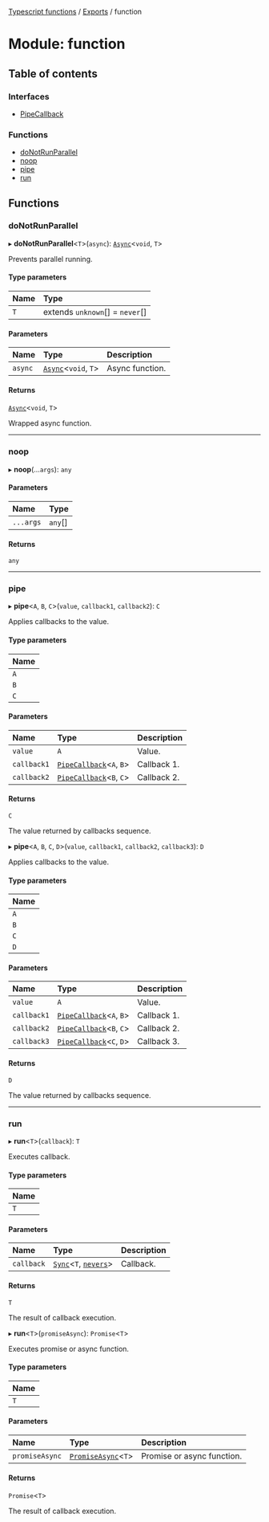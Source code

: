 [Typescript functions](../index.md) / [Exports](../modules.md) / function

# Module: function

## Table of contents

### Interfaces

- [PipeCallback](../interfaces/function.PipeCallback.md)

### Functions

- [doNotRunParallel](function.md#donotrunparallel)
- [noop](function.md#noop)
- [pipe](function.md#pipe)
- [run](function.md#run)

## Functions

### doNotRunParallel

▸ **doNotRunParallel**<`T`\>(`async`): [`Async`](../interfaces/types_core.Async.md)<`void`, `T`\>

Prevents parallel running.

#### Type parameters

| Name | Type |
| :------ | :------ |
| `T` | extends `unknown`[] = `never`[] |

#### Parameters

| Name | Type | Description |
| :------ | :------ | :------ |
| `async` | [`Async`](../interfaces/types_core.Async.md)<`void`, `T`\> | Async function. |

#### Returns

[`Async`](../interfaces/types_core.Async.md)<`void`, `T`\>

Wrapped async function.

___

### noop

▸ **noop**(...`args`): `any`

#### Parameters

| Name | Type |
| :------ | :------ |
| `...args` | `any`[] |

#### Returns

`any`

___

### pipe

▸ **pipe**<`A`, `B`, `C`\>(`value`, `callback1`, `callback2`): `C`

Applies callbacks to the value.

#### Type parameters

| Name |
| :------ |
| `A` |
| `B` |
| `C` |

#### Parameters

| Name | Type | Description |
| :------ | :------ | :------ |
| `value` | `A` | Value. |
| `callback1` | [`PipeCallback`](../interfaces/function.PipeCallback.md)<`A`, `B`\> | Callback 1. |
| `callback2` | [`PipeCallback`](../interfaces/function.PipeCallback.md)<`B`, `C`\> | Callback 2. |

#### Returns

`C`

The value returned by callbacks sequence.

▸ **pipe**<`A`, `B`, `C`, `D`\>(`value`, `callback1`, `callback2`, `callback3`): `D`

Applies callbacks to the value.

#### Type parameters

| Name |
| :------ |
| `A` |
| `B` |
| `C` |
| `D` |

#### Parameters

| Name | Type | Description |
| :------ | :------ | :------ |
| `value` | `A` | Value. |
| `callback1` | [`PipeCallback`](../interfaces/function.PipeCallback.md)<`A`, `B`\> | Callback 1. |
| `callback2` | [`PipeCallback`](../interfaces/function.PipeCallback.md)<`B`, `C`\> | Callback 2. |
| `callback3` | [`PipeCallback`](../interfaces/function.PipeCallback.md)<`C`, `D`\> | Callback 3. |

#### Returns

`D`

The value returned by callbacks sequence.

___

### run

▸ **run**<`T`\>(`callback`): `T`

Executes callback.

#### Type parameters

| Name |
| :------ |
| `T` |

#### Parameters

| Name | Type | Description |
| :------ | :------ | :------ |
| `callback` | [`Sync`](../interfaces/types_core.Sync.md)<`T`, [`nevers`](types_core.md#nevers)\> | Callback. |

#### Returns

`T`

The result of callback execution.

▸ **run**<`T`\>(`promiseAsync`): `Promise`<`T`\>

Executes promise or async function.

#### Type parameters

| Name |
| :------ |
| `T` |

#### Parameters

| Name | Type | Description |
| :------ | :------ | :------ |
| `promiseAsync` | [`PromiseAsync`](types_core.md#promiseasync)<`T`\> | Promise or async function. |

#### Returns

`Promise`<`T`\>

The result of callback execution.
